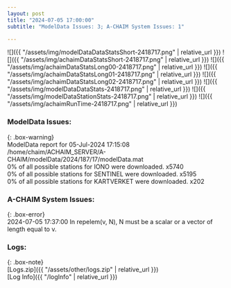 ```yaml
---
layout: post
title: "2024-07-05 17:00:00"
subtitle: "ModelData Issues: 3; A-CHAIM System Issues: 1"

---
```


![]({{ "/assets/img/modelDataDataStatsShort-2418717.png" | relative_url }})
![]({{ "/assets/img/achaimDataStatsShort-2418717.png" | relative_url }})
![]({{ "/assets/img/achaimDataStatsLong00-2418717.png" | relative_url }})
![]({{ "/assets/img/achaimDataStatsLong01-2418717.png" | relative_url }})
![]({{ "/assets/img/achaimDataStatsLong02-2418717.png" | relative_url }})
![]({{ "/assets/img/modelDataDataStats-2418717.png" | relative_url }})
![]({{ "/assets/img/modelDataStationStats-2418717.png" | relative_url }})
![]({{ "/assets/img/achaimRunTime-2418717.png" | relative_url }})


### ModelData Issues:  
  
{: .box-warning}  
 ModelData report for 05-Jul-2024 17:15:08   
 /home/chaim/ACHAIM_SERVER/A-CHAIM/modelData/2024/187/17/modelData.mat   
 0% of all possible stations for IONO were downloaded. x5740   
 0% of all possible stations for SENTINEL were downloaded. x5195   
 0% of all possible stations for KARTVERKET were downloaded. x202   
  
### A-CHAIM System Issues:  
  
{: .box-error}  
2024-07-05 17:37:00 In repelem(v, N), N must be a scalar or a vector of length equal to v.  

### Logs:  
  
{: .box-note}  
[Logs.zip]({{ "/assets/other/logs.zip" | relative_url }})  
[Log Info]({{ "/logInfo" | relative_url }})  
